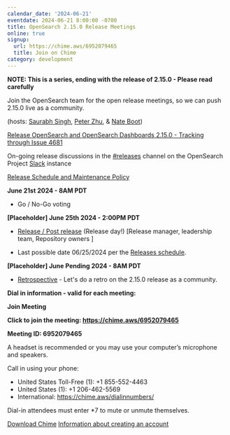 ```yaml
---
calendar_date: '2024-06-21'
eventdate: 2024-06-21 8:00:00 -0700
title: OpenSearch 2.15.0 Release Meetings
online: true
signup:
  url: https://chime.aws/6952079465
  title: Join on Chime
category: development
---
```


**NOTE: This is a series, ending with the release of 2.15.0 - Please read carefully**

Join the OpenSearch team for the open release meetings, so we can push 2.15.0 live as a community.

(hosts: [Saurabh Singh](https://github.com/getsaurabh02), [Peter Zhu](https://github.com/peterzhuamazon), & [Nate Boot](https://github.com/nateynateynate))

[Release OpenSearch and OpenSearch Dashboards 2.15.0 - Tracking through Issue 4681](https://github.com/opensearch-project/opensearch-build/issues/4681)

On-going release discussions in the [#releases](https://opensearch.slack.com/archives/C0561HRK961) channel on the OpenSearch Project [Slack](https://opensearch.org/slack.html) instance

[Release Schedule and Maintenance Policy](https://opensearch.org/releases.html)

**June 21st 2024 - 8AM PDT**

* Go / No-Go voting

**[Placeholder] June 25th 2024 - 2:00PM PDT**

* [Release / Post release](https://github.com/opensearch-project/opensearch-build/wiki/Releasing-the-Distribution#release) (Release day!) [Release manager, leadership team, Repository owners ]

* Last possible date 06/25/2024 per the [Releases schedule](https://opensearch.org/releases.html).

**[Placeholder] June Pending 2024 - 8AM PDT**

* [Retrospective](https://github.com/opensearch-project/opensearch-build/issues/4786) - Let's do a retro on the 2.15.0 release as a community.

**Dial in information - valid for each meeting:**

**Join Meeting**

**Click to join the meeting: <https://chime.aws/6952079465>**

**Meeting ID: 6952079465** 

A headset is recommended or you may use your computer’s microphone and speakers.

Call in using your phone: 
- United States Toll-Free (1): +1 855-552-4463
- United States (1): +1 206-462-5569
- International: https://chime.aws/dialinnumbers/

Dial-in attendees must enter *7 to mute or unmute themselves.

[Download Chime](https://aws.amazon.com/chime/download)
[Information about creating an account](https://aws.amazon.com/chime/getting-started)

